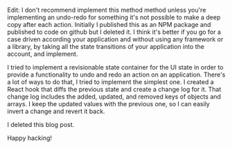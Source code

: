 Edit: I don't recommend implement this method method unless you're
implementing an undo-redo for something it's not possible to make a deep copy
after each action. Initially I published this as an NPM package and published to code on github but I deleted it. I think it's
better if you go for a case driven according your application and without using
any framework or a library, by taking all the state transitions of your application into the account, and implement.


I tried to implement a revisionable state container for the UI state
in order to provide a functionality to undo and redo an action on an application.
There's a lot of ways to do that, I tried to implement the simplest one.
I created a React hook that diffs the previous state and create a change log for it.
That change log includes the added, updated, and removed keys of objects and arrays. I keep 
the updated values with the previous one, so I can easily invert a change and revert it back. 

I deleted this blog post.

Happy hacking!

